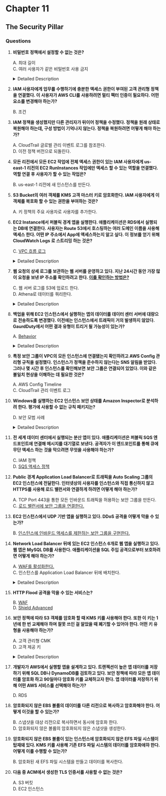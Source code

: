 # Chapter 11

## The Security Pillar

### Questions

1. **비밀번호 정책에서 설정할 수 없는 것은?**

    A. 최대 길이  
    C. 여러 사용자가 같은 비밀번호 사용 금지

    <details><summary>Detailed Description</summary>

    사용자가 지정 가능한 암호 정책 옵션은 아래와 같다.  
    - 암호 최소 길이  
      최소 6자 부터 최대 128자 사이의 필수 암호 길이를 설정하는 옵션
    - 암호 강도  
      대문자, 소문자, 숫자, 특수문자 등 필수적으로 입력해야 하는 문자 설정 옵션  
    - 암호 만료 활성화  
      최소 1 부터 최대 1,095일 사이의 암호 유효기간을 설정하는 옵션
    - 암호 만료 시 관리자 재설정 필요  
      암호가 만료됬을 시 IAM 유저가 자신의 암호를 갱신하지 못하도록 하는 옵션
    - 사용자 자신의 암호 변경 허용  
      IAM 유저가 IAM 콘솔을 통해 자신의 암호를 변경하는 것을 허용하는 옵션
    - 암호 재사용 제한  
      IAM 유저가 이전에 사용한 암호를 지정한 수 만큼 재사용하지 못하도록 제한하는 옵션

    </details>

1. **IAM 사용자에게 업무를 수행하기에 충분한 액세스 권한이 부여된 고객 관리형 정책을 연결했다. 이 사용자가 AWS CLI를 사용하려면 멀티 팩터 인증이 필요하다. 어떤 요소를 변경해야 하는가?**

    B. 조건  

1. **IAM 정책을 생성했지만 다른 관리자가 뒤이어 정책을 수정했다. 정책을 원래 상태로 복원해야 하는데, 구성 방법이 기억나지 않는다. 정책을 복원하려면 어떻게 해야 하는가?**

    A. CloudTrail 글로벌 관리 이벤트 로그를 참조한다.  
    D. 이전 정책 버전으로 되돌린다.

1. **모든 리전에서 모든 EC2 작업에 전체 액세스 권한이 있는 IAM 사용자에게 us-east-1 리전의 EC2 RunInstances 작업에만 액세스 할 수 있는 역할을 연결했다. 역할 연결 후 사용자가 할 수 있는 작업은?**

    B. us-east-1 리전에 새 인스턴스를 만든다.  

1. **S3 Bucket의 여러 객체를 KMS 고객 마스터 키로 암호화한다. IAM 사용자에게 이 객체를 복호화 할 수 있는 권한을 부여하는 것은?**

    A. 키 정책의 주요 사용자로 사용자를 추가한다.  

1. **EC2 Instance에서 퍼블릭 경계 앱을 실행한다. 애플리케이션은 RDS에서 실행되는 DB에 연결한다. 사용자는 Route 53에서 호스팅하는 여러 도메인 이름을 사용해 액세스 한다. 어떤 IP 주소에서 App에 액세스하는지 알고 싶다. 이 정보를 얻기 위해 CloudWatch Logs 로 스트리밍 하는 것은?**

    C. [VPC 흐름 로그](https://docs.aws.amazon.com/ko_kr/vpc/latest/userguide/flow-logs.html)

    <details><summary>Detailed Description</summary>

    **VPC Flow Logs**  
    VPC의 네트워크 인터페이스에서 전송/수신되는 IP 관련 정보가 수집되어 있다.  
    - 서브넷

    - 흐름 로그 수집은 지연 시간에 영향을 미치치 X  
      네트워크 트래픽 경로 외부에서 수집되기 때문

    </details>

1. **웹 요청의 상세 로그를 보관하는 웹 서버를 운영하고 있다. 지난 24시간 동안 가장 많이 요청을 보낸 IP 주소를 확인하려고 한다. [이를 확인하는 방법은?](https://docs.aws.amazon.com/ko_kr/AmazonCloudFront/latest/DeveloperGuide/AccessLogs.html)**

    C. 웹 서버 로그를 S3에 업로드 한다.  
    D. Athena로 데이터를 쿼리한다.

    <details><summary>Detailed Description</summary>

    CloudFront 의 표준 로그 파일  
    - `c-ip`, `x-forwarded-for` fields
      요청을 한 최종 사용자의 IP 주소를 얻을 수 있다.

    </details>

1. **백업을 위해 EC2 인스턴스에서 실행하는 앱의 데이터를 데이터 센터 서버에 대량으로 전송하도록 변경했다. 이전에는 인스턴스에서 트래픽이 거의 발생하지 않았다. GaurdDuty에서 어떤 결과 유형이 트리거 될 가능성이 있는가?**

    A. [Behavior](https://docs.aws.amazon.com/ko_kr/guardduty/latest/ug/guardduty_finding-types-ec2.html#behavior-ec2-networkportunusual)

    <details><summary>Detailed Description</summary>

    - **Behavior:EC2/NetworkPortUnusual**  
      EC2 Instance 가 비정상적인 서버 port 의 원격 host와 통신하는 중.  
    - **Behavior:EC2/TrafficVolumeUnusual**  
      EC2 Instance 가 원격 host에 대해 비정상적으로 큰 네트워크 트래픽을 생성하는 중.  

    </details>

1. **특정 보안 그룹이 VPC의 모든 인스턴스에 연결됐는지 확인하려고 AWS Config 관리형 규칙을 설정했다. 인스턴스가 정책을 준수하지 않는다는 SNS 알림을 받았다. 그러나 몇 시간 후 인스턴스를 확인해보면 보안 그룹은 연결되어 있었다. 이와 같은 불일치 현상을 이해하는 데 필요한 것은?**

    A. AWS Config Timeline  
    C. CloudTrail 관리 이벤트 로그

1. **Windows를 실행하는 EC2 인스턴스 보안 상태를 Amazon Inspector로 분석하려 한다. 평가에 사용할 수 없는 규칙 패키지는?**

    D. 보안 모범 사례

    <details><summary>Detailed Description</summary>  

    보안 모범 사례 규칙 패키지에는 Linux 인스턴스에 적용되는 규칙만 있다.

    </details>

1. **전 세계 데이터 센터에서 실행되는 분산 앱이 있다. 애플리케이션은 퍼블릭 SQS 엔드포인트에 연결해 메시지를 대기열로 보낸다. 공격자가 이 엔드포인트를 통해 큐에 무단 액세스 하는 것을 막으려면 무엇을 사용해야 하는가?**

    C. IAM 정책  
    D. [SQS 액세스 정책](https://docs.aws.amazon.com/ko_kr/AWSSimpleQueueService/latest/SQSDeveloperGuide/sqs-basic-examples-of-sqs-policies.html)

1. **Public 경계 Application Load Balancer로 트래픽을 Auto Scaling 그룹의 EC2 인스턴스에 전달한다. 인터넷상의 사용자를 인스턴스와 직접 통신하지 않고 HTTPS를 사용해 로드 밸런서와 연결하게 하려면 어떻게 해야 하는가?**

    A. TCP Port 443을 통한 모든 인바운드 트래픽을 허용하는 보안 그룹을 만든다.  
    C. [로드 밸런서에 보안 그룹을 연결한다.](https://aws.amazon.com/ko/elasticloadbalancing/faqs/)

1. **EC2 인스턴스에서 UDP 기반 앱을 실행하고 있다. DDoS 공격을 어떻게 막을 수 있는가?**

    B. [인스턴스에 인바운드 액세스를 제한하는 보안 그룹을 구현한다.](https://aws.amazon.com/ko/blogs/security/how-to-help-prepare-for-ddos-attacks-by-reducing-your-attack-surface/)

1. **Network Load Balancer 뒤에 있는 EC2 인스턴스 6개로 웹 앱을 실행하고 있다. 웹 앱은 MySQL DB를 사용한다. 애플리케이션을 SQL 주입 공격으로부터 보호하려면 어떻게 해야 하는가?**

    A. [WAF를 활성화한다.](https://docs.aws.amazon.com/ko_kr/waf/latest/developerguide/what-is-aws-waf.html)  
    C. 인스턴스를 Application Load Balancer 뒤에 배치한다.

    <details><summary>Detailed Description</summary>  

    **AWS WAF 사용시**  
    - SQL 명령어 주입(SQL Injection)에 대한 보호
    - 교차 사이트 스크립팅(Cross-site scripting)에 대한 보호

    </details>

1. **HTTP Flood 공격을 막을 수 있는 서비스는?**

    B. [WAF](https://docs.aws.amazon.com/solutions/latest/aws-waf-security-automations/capabilities.html)  
    D. [Shield Advanced](https://aws.amazon.com/ko/shield/faqs/)

1. **보안 정책에 따라 S3 객체를 암호화 할 때 KMS 키를 사용해야 한다. 또한 이 키는 1년에 한 번 교체해야 하며 잘못 쓰인 걸 알았을 때 폐기할 수 있어야 한다. 어떤 키 유형을 사용해야 하는가?**

    A. 고객 관리형 CMK  
    D. 고객 제공 키

    <details><summary>Detailed Description</summary> 

    **교체/폐기 O**  
    - 고객 관리형 CMK
    - 고객 제공 키  

    **교체/폐기 X**  
    - AWS 관리형 CMK
    - S3 관리형 키

    </details>

1. **개발자가 AWS에서 실행할 앱을 설계하고 있다. 트랜젝션이 높은 앱 데이터를 저장하기 위해 SQL DB나 DynamoDB를 검토하고 있다. 보안 정책에 따라 모든 앱 데이터를 암호화 하고 90일마다 암호화 키를 교체하고자 한다. 앱 데이터를 저장하기 위해 어떤 AWS 서비스를 선택해야 하는가?**

    D. RDS

1. **암호화되지 않은 EBS 볼륨의 데이터를 다른 리전으로 복사하고 암호화해야 한다. 어떻게 이것을 할 수 있는가?**

    B. 스냅샷을 대상 리전으로 복사하면서 동시에 암호화 한다.  
    D. 암호화되지 않은 볼륨의 암호화되지 않은 스냅샷을 생성한다.

1. **암호화되지 않은 EBS 볼륨이 있는 인스턴스에 암호화되지 않은 EFS 파일 시스템이 탑재돼 있다. KMS 키를 사용해 기존 EFS 파일 시스템의 데이터를 암호화애햐 한다. 어떻게 이를 수행할 수 있는가?**

    B. 암호화된 새 EFS 파일 시스템을 만들고 데이터를 복사한다.

1. **다음 중 ACM에서 생성한 TLS 인증서를 사용할 수 없는 것은?**

    A. S3 버킷  
    D. EC2 인스턴스

